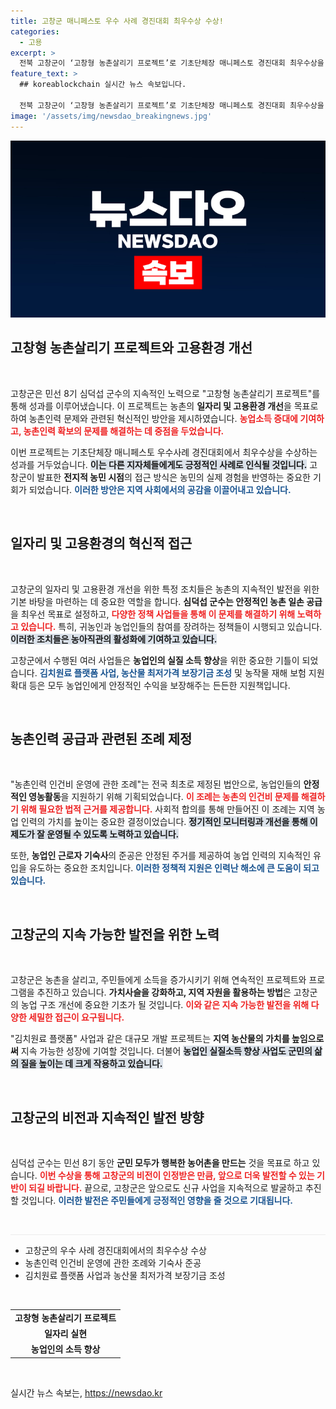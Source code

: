 ```yaml
---
title: 고창군 매니페스토 우수 사례 경진대회 최우수상 수상!
categories:
  - 고용
excerpt: >
  전북 고창군이 ‘고창형 농촌살리기 프로젝트’로 기초단체장 매니페스토 경진대회 최우수상을 수상했습니다. 고용환경 개선과 농업인 지원에 주력하며, 농촌인력 문제 해결의 새로운 모델을 제시한 성과에 대한 기대가 큽니다.
feature_text: >
  ## koreablockchain 실시간 뉴스 속보입니다.

  전북 고창군이 ‘고창형 농촌살리기 프로젝트’로 기초단체장 매니페스토 경진대회 최우수상을 수상했습니다. 고용환경 개선과 농업인 지원에 주력하며, 농촌인력 문제 해결의 새로운 모델을 제시한 성과에 대한 기대가 큽니다.
image: '/assets/img/newsdao_breakingnews.jpg'
---
```


<p><img src="/assets/img/newsdao_breakingnews.jpg" alt="koreablockchain 속보" /></p>

<h2 data-ke-size="size26">고창형 농촌살리기 프로젝트와 고용환경 개선</h2>

<p data-ke-size="size16">&nbsp;</p>

<p>고창군은 민선 8기 심덕섭 군수의 지속적인 노력으로 "고창형 농촌살리기 프로젝트"를 통해 성과를 이루어냈습니다. 이 프로젝트는 농촌의 <b>일자리 및 고용환경 개선</b>을 목표로 하여 농촌인력 문제와 관련된 혁신적인 방안을 제시하였습니다. <b><span style="color: #ee2323;">농업소득 증대에 기여하고, 농촌인력 확보의 문제를 해결하는 데 중점을 두었습니다.</span></b> </p>

<p>이번 프로젝트는 기초단체장 매니페스토 우수사례 경진대회에서 최우수상을 수상하는 성과를 거두었습니다. <b><span style="background-color: #21538527;">이는 다른 지자체들에게도 긍정적인 사례로 인식될 것입니다.</span></b> 고창군이 발표한 <b>전지적 농민 시점</b>의 접근 방식은 농민의 실제 경험을 반영하는 중요한 기회가 되었습니다. <b><span style="color: #1a5490;">이러한 방안은 지역 사회에서의 공감을 이끌어내고 있습니다.</span></b> </p>

<p data-ke-size="size16">&nbsp;</p>

<h2 data-ke-size="size26">일자리 및 고용환경의 혁신적 접근</h2>

<p data-ke-size="size16">&nbsp;</p>

<p>고창군의 일자리 및 고용환경 개선을 위한 특정 조치들은 농촌의 지속적인 발전을 위한 기본 바탕을 마련하는 데 중요한 역할을 합니다. <b>심덕섭 군수는 안정적인 농촌 일손 공급</b>을 최우선 목표로 설정하고, <b><span style="color: #ee2323;">다양한 정책 사업들을 통해 이 문제를 해결하기 위해 노력하고 있습니다.</span></b> 특히, 귀농인과 농업인들의 참여를 장려하는 정책들이 시행되고 있습니다. <b><span style="background-color: #21538527;">이러한 조치들은 농아직관의 활성화에 기여하고 있습니다.</span></b></p>

<p>고창군에서 수행된 여러 사업들은 <b>농업인의 실질 소득 향상</b>을 위한 중요한 기틀이 되었습니다. <b><span style="color: #1a5490;">김치원료 플랫폼 사업, 농산물 최저가격 보장기금 조성</span></b> 및 농작물 재해 보험 지원 확대 등은 모두 농업인에게 안정적인 수익을 보장해주는 든든한 지원책입니다. </p>

<p data-ke-size="size16">&nbsp;</p>

<h2 data-ke-size="size26">농촌인력 공급과 관련된 조례 제정</h2>

<p data-ke-size="size16">&nbsp;</p>

<p>"농촌인력 인건비 운영에 관한 조례"는 전국 최초로 제정된 법안으로, 농업인들의 <b>안정적인 영농활동</b>을 지원하기 위해 기획되었습니다. <b><span style="color: #ee2323;">이 조례는 농촌의 인건비 문제를 해결하기 위해 필요한 법적 근거를 제공합니다.</span></b> 사회적 합의를 통해 만들어진 이 조례는 지역 농업 인력의 가치를 높이는 중요한 결정이었습니다. <b><span style="background-color: #21538527;">정기적인 모니터링과 개선을 통해 이 제도가 잘 운영될 수 있도록 노력하고 있습니다.</span></b></p>

<p>또한, <b>농업인 근로자 기숙사</b>의 준공은 안정된 주거를 제공하여 농업 인력의 지속적인 유입을 유도하는 중요한 조치입니다. <b><span style="color: #1a5490;">이러한 정책적 지원은 인력난 해소에 큰 도움이 되고 있습니다.</span></b></p>

<p data-ke-size="size16">&nbsp;</p>

<h2 data-ke-size="size26">고창군의 지속 가능한 발전을 위한 노력</h2>

<p data-ke-size="size16">&nbsp;</p>

<p>고창군은 농촌을 살리고, 주민들에게 소득을 증가시키기 위해 연속적인 프로젝트와 프로그램을 추진하고 있습니다. <b>가치사슬을 강화하고, 지역 자원을 활용하는 방법</b>은 고창군의 농업 구조 개선에 중요한 기초가 될 것입니다. <b><span style="color: #ee2323;">이와 같은 지속 가능한 발전을 위해 다양한 세밀한 접근이 요구됩니다.</span></b></p>

<p>"김치원료 플랫폼" 사업과 같은 대규모 개발 프로젝트는 <b>지역 농산물의 가치를 높임으로써</b> 지속 가능한 성장에 기여할 것입니다. 더불어 <b><span style="background-color: #21538527;">농업인 실질소득 향상 사업도 군민의 삶의 질을 높이는 데 크게 작용하고 있습니다.</span></b></p>

<p data-ke-size="size16">&nbsp;</p>

<h2 data-ke-size="size26">고창군의 비전과 지속적인 발전 방향</h2>

<p data-ke-size="size16">&nbsp;</p>

<p>심덕섭 군수는 민선 8기 동안 <b>군민 모두가 행복한 농어촌을 만드는</b> 것을 목표로 하고 있습니다. <b><span style="color: #ee2323;">이번 수상을 통해 고창군의 비전이 인정받은 만큼, 앞으로 더욱 발전할 수 있는 기반이 되길 바랍니다.</span></b> 끝으로, 고창군은 앞으로도 신규 사업을 지속적으로 발굴하고 추진할 것입니다. <b><span style="color: #1a5490;">이러한 발전은 주민들에게 긍정적인 영향을 줄 것으로 기대됩니다.</span></b> </p>

<p data-ke-size="size16">&nbsp;</p>

<hr style="height: 1px; border: none; background-color: #ececec;"/>

<ul>
  <li>고창군의 우수 사례 경진대회에서의 최우수상 수상</li>
  <li>농촌인력 인건비 운영에 관한 조례와 기숙사 준공</li>
  <li>김치원료 플랫폼 사업과 농산물 최저가격 보장기금 조성</li>
</ul>

<p data-ke-size="size16">&nbsp;</p>

<table>
  <tr>
    <td style="text-align: center; height: 17px;"><b>고창형 농촌살리기 프로젝트</b></td>
  </tr>
  <tr>
    <td style="text-align: center; height: 17px;"><b>일자리 실현</b></td>
  </tr>
  <tr>
    <td style="text-align: center; height: 17px;"><b>농업인의 소득 향상</b></td>
  </tr>
</table> 

<p data-ke-size="size16">&nbsp;</p>
실시간 뉴스 속보는, <a href="https://newsdao.kr" rel="dofollow">https://newsdao.kr</a>


